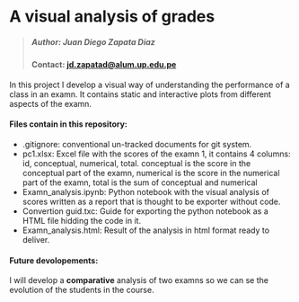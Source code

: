 # A visual analysis of grades
> ##### Author: Juan Diego Zapata Diaz
> #### Contact: jd.zapatad@alum.up.edu.pe

In this project I develop a visual way of understanding the performance of a class in an examn. It contains static and interactive plots from different aspects of the examn. 

#### Files contain in this repository: 
  - .gitignore: conventional un-tracked documents for git system.
  - pc1.xlsx: Excel file with the scores of the examn 1, it contains 4 columns: id, conceptual, numerical, total. conceptual is the score in the conceptual part of the examn, numerical is the score in the numerical part of the examn, total is the sum of conceptual and numerical
  - Examn_analysis.ipynb: Python notebook with the visual analysis of scores written as a report that is thought to be exporter without code.
  - Convertion guid.txc: Guide for exporting the python notebook as a HTML file hidding the code in it.
  - Examn_analysis.html: Result of the analysis in html format ready to deliver. 

#### Future devolopements: 
I will develop a **comparative** analysis of two examns so we can se the evolution of the students in the course.
